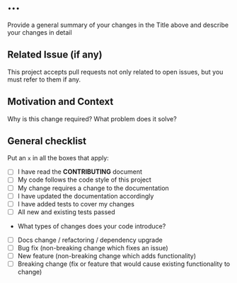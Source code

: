 # ...

Provide a general summary of your changes in the Title above and describe your changes in detail

## Related Issue (if any)

This project accepts pull requests not only related to open issues, but you must refer to them if any.

## Motivation and Context

Why is this change required? What problem does it solve?

## General checklist

Put an `x` in all the boxes that apply:

- [ ] I have read the **CONTRIBUTING** document
- [ ] My code follows the code style of this project
- [ ] My change requires a change to the documentation
- [ ] I have updated the documentation accordingly
- [ ] I have added tests to cover my changes
- [ ] All new and existing tests passed

* What types of changes does your code introduce? 

- [ ] Docs change / refactoring / dependency upgrade
- [ ] Bug fix (non-breaking change which fixes an issue)
- [ ] New feature (non-breaking change which adds functionality)
- [ ] Breaking change (fix or feature that would cause existing functionality to change)
